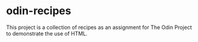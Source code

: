 # odin-recipes

This project is a collection of recipes as an assignment for The Odin Project to demonstrate the use of HTML.